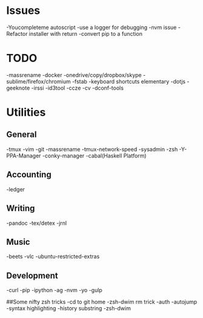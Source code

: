 # Issues
-Youcompleteme autoscript
-use a logger for debugging
-nvm issue
-Refactor installer with return
-convert pip to a function

# TODO
-massrename
-docker
-onedrive/copy/dropbox/skype
-sublime/firefox/chromium
-fstab
-keyboard shortcuts elementary
-dotjs
-geeknote
-irssi
-id3tool
-ccze
-cv
-dconf-tools

# Utilities
## General
-tmux
-vim
-git
    -massrename
    -tmux-network-speed
    -sysadmin
-zsh
-Y-PPA-Manager
-conky-manager
-cabal(Haskell Platform)

## Accounting
-ledger

## Writing
-pandoc
-tex/detex
-jrnl

## Music
-beets
-vlc
-ubuntu-restricted-extras

## Development
-curl
-pip
    -ipython
-ag
-nvm
    -yo
    -gulp

##Some nifty zsh tricks
-cd to git home
-zsh-dwim rm trick
-auth
-autojump
-syntax highlighting
-history substring
-zsh-dwim
